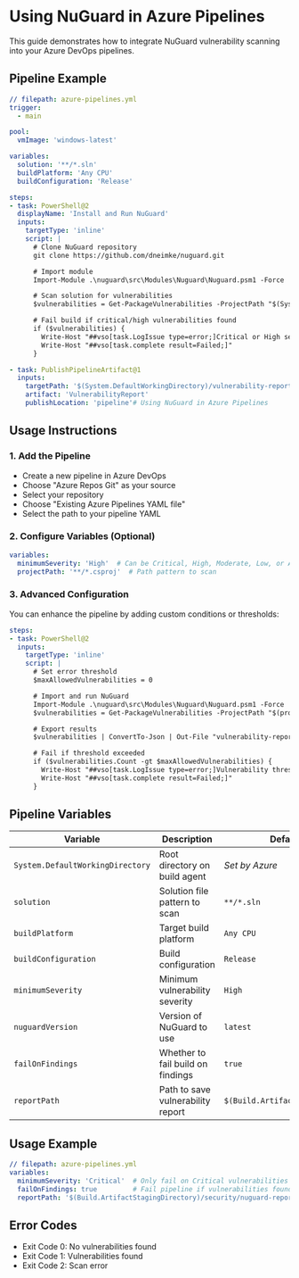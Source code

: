 # Using NuGuard in Azure Pipelines

This guide demonstrates how to integrate NuGuard vulnerability scanning into your Azure DevOps pipelines.

## Pipeline Example

```yaml
// filepath: azure-pipelines.yml
trigger:
  - main

pool:
  vmImage: 'windows-latest'

variables:
  solution: '**/*.sln'
  buildPlatform: 'Any CPU'
  buildConfiguration: 'Release'

steps:
- task: PowerShell@2
  displayName: 'Install and Run NuGuard'
  inputs:
    targetType: 'inline'
    script: |
      # Clone NuGuard repository
      git clone https://github.com/dneimke/nuguard.git

      # Import module
      Import-Module .\nuguard\src\Modules\Nuguard\Nuguard.psm1 -Force

      # Scan solution for vulnerabilities
      $vulnerabilities = Get-PackageVulnerabilities -ProjectPath "$(System.DefaultWorkingDirectory)" -MinimumSeverity "High"

      # Fail build if critical/high vulnerabilities found
      if ($vulnerabilities) {
        Write-Host "##vso[task.LogIssue type=error;]Critical or High severity vulnerabilities found!"
        Write-Host "##vso[task.complete result=Failed;]"
      }

- task: PublishPipelineArtifact@1
  inputs:
    targetPath: '$(System.DefaultWorkingDirectory)/vulnerability-report.json'
    artifact: 'VulnerabilityReport'
    publishLocation: 'pipeline'# Using NuGuard in Azure Pipelines
```

## Usage Instructions

### 1. Add the Pipeline

- Create a new pipeline in Azure DevOps
- Choose "Azure Repos Git" as your source
- Select your repository
- Choose "Existing Azure Pipelines YAML file"
- Select the path to your pipeline YAML

### 2. Configure Variables (Optional)

```yaml
variables:
  minimumSeverity: 'High'  # Can be Critical, High, Moderate, Low, or All
  projectPath: '**/*.csproj'  # Path pattern to scan
```

### 3. Advanced Configuration

You can enhance the pipeline by adding custom conditions or thresholds:

```yaml
steps:
- task: PowerShell@2
  inputs:
    targetType: 'inline'
    script: |
      # Set error threshold
      $maxAllowedVulnerabilities = 0

      # Import and run NuGuard
      Import-Module .\nuguard\src\Modules\Nuguard\Nuguard.psm1 -Force
      $vulnerabilities = Get-PackageVulnerabilities -ProjectPath "$(projectPath)" -MinimumSeverity "$(minimumSeverity)"

      # Export results
      $vulnerabilities | ConvertTo-Json | Out-File "vulnerability-report.json"

      # Fail if threshold exceeded
      if ($vulnerabilities.Count -gt $maxAllowedVulnerabilities) {
        Write-Host "##vso[task.LogIssue type=error;]Vulnerability threshold exceeded!"
        Write-Host "##vso[task.complete result=Failed;]"
      }
```

## Pipeline Variables

| Variable | Description | Default Value | Required |
|----------|-------------|---------------|----------|
| `System.DefaultWorkingDirectory` | Root directory on build agent | _Set by Azure_ | No |
| `solution` | Solution file pattern to scan | `**/*.sln` | No |
| `buildPlatform` | Target build platform | `Any CPU` | No |
| `buildConfiguration` | Build configuration | `Release` | No |
| `minimumSeverity` | Minimum vulnerability severity | `High` | No |
| `nuguardVersion` | Version of NuGuard to use | `latest` | No |
| `failOnFindings` | Whether to fail build on findings | `true` | No |
| `reportPath` | Path to save vulnerability report | `$(Build.ArtifactStagingDirectory)` | No |

## Usage Example

```yaml
// filepath: azure-pipelines.yml
variables:
  minimumSeverity: 'Critical'  # Only fail on Critical vulnerabilities
  failOnFindings: true         # Fail pipeline if vulnerabilities found
  reportPath: '$(Build.ArtifactStagingDirectory)/security/nuguard-report.json'
```

## Error Codes

- Exit Code 0: No vulnerabilities found
- Exit Code 1: Vulnerabilities found
- Exit Code 2: Scan error
